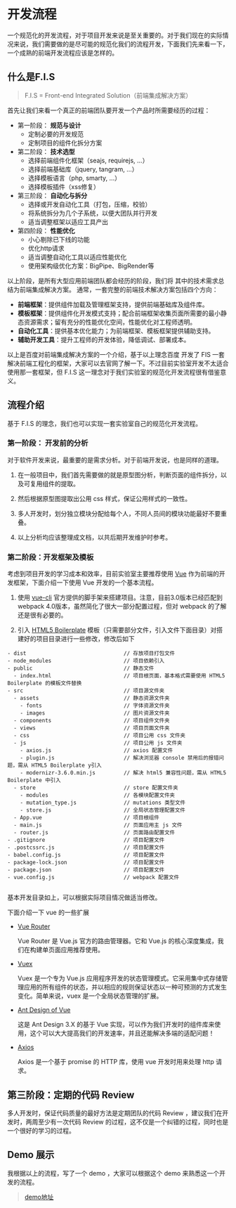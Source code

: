 # 开发流程

一个规范化的开发流程，对于项目开发来说是至关重要的。对于我们现在的实际情况来说，我们需要做的是尽可能的规范化我们的流程开发，下面我们先来看一下，一个成熟的前端开发流程应该是怎样的。

## 什么是F.I.S

> F.I.S = Front-end Integrated Solution（前端集成解决方案）

首先让我们来看一个真正的前端团队要开发一个产品时所需要经历的过程：

* 第一阶段： **规范与设计**
  * 定制必要的开发规范
  * 定制项目的组件化拆分方案
* 第二阶段： **技术选型**
  * 选择前端组件化框架（seajs, requirejs, ...）
  * 选择前端基础库（jquery, tangram, ...）
  * 选择模板语言（php, smarty, ...）
  * 选择模板插件（xss修复）
* 第三阶段： **自动化与拆分**
  * 选择或开发自动化工具（打包，压缩，校验）
  * 将系统拆分为几个子系统，以便大团队并行开发
  * 适当调整框架以适应工具产出
* 第四阶段： **性能优化**
  * 小心剔除已下线的功能
  * 优化http请求
  * 适当调整自动化工具以适应性能优化
  * 使用架构级优化方案：BigPipe、BigRender等

以上阶段，是所有大型应用前端团队都会经历的阶段，我们将 其中的技术需求总结为前端集成解决方案。 通常，一套完整的前端技术解决方案包括四个方向：

* **前端框架**：提供组件加载及管理框架支持，提供前端基础库及组件库。
* **模板框架**：提供组件化开发模式支持；配合前端框架收集页面所需要的最小静态资源需求；留有充分的性能优化空间，性能优化对工程师透明。
* **自动化工具**：提供基本优化能力；为前端框架、模板框架提供辅助支持。
* **辅助开发工具**：提升工程师的开发体验，降低调试、部署成本。

以上是百度对前端集成解决方案的一个介绍，基于以上理念百度 开发了 FIS 一套解决前端工程化的框架，大家可以去官网了解一下。不过目前实验室开发不太适合使用那一套框架，但 F.I.S 这一理念对于我们实验室的规范化开发流程很有借鉴意义。

## 流程介绍

基于 F.I.S 的理念，我们也可以实现一套实验室自己的规范化开发流程。

### 第一阶段： 开发前的分析

对于软件开发来说，最重要的是需求分析。对于前端开发说，也是同样的道理。

1. 在一般项目中，我们首先需要做的就是原型图分析，判断页面的组件拆分，以及可复用组件的提取。

2. 然后根据原型图提取出公用 css 样式，保证公用样式的一致性。

3. 多人开发时，划分独立模块分配给每个人，不同人员间的模块功能最好不要重叠。

4. 以上分析均应该整理成文档，以共后期开发维护时参考。

### 第二阶段：开发框架及模板

考虑到项目开发的学习成本和效率，目前实验室主要推荐使用 [Vue](https://cn.vuejs.org/v2/guide/installation.html) 作为前端的开发框架，下面介绍一下使用 Vue 开发的一个基本流程。

1. 使用 [vue-cli](https://cli.vuejs.org/) 官方提供的脚手架来搭建项目。注意，目前3.0版本已经匹配到 webpack 4.0版本，虽然简化了很大一部分配置过程，但对 webpack 的了解还是很有必要的。

2. 引入 [HTML5 Boilerplate](https://html5boilerplate.com/) 模板（只需要部分文件，引入文件下面目录）对搭建好的项目目录进行一些修改，修改后如下

```
- dist                               // 存放项目打包文件
- node_modules                       // 项目依赖引入
- public                             // 静态文件
  - index.html                       // 项目根页面，基本格式需要使用 HTML5 Boilerplate 的模板文件替换
- src                                // 项目源文件夹
  - assets                           // 静态资源文件夹 
    - fonts                          // 字体资源文件夹 
    - images                         // 图片资源文件夹 
  - components                       // 项目组件文件夹
  - views                            // 项目页面文件夹
  - css                              // 项目公用 css 文件夹
  - js                               // 项目公用 js 文件夹
    - axios.js                       // axios 配置文件
    - plugin.js                      // 解决浏览器 console 禁用后的报错问题，需从 HTML5 Boilerplate y引入
    - modernizr-3.6.0.min.js         // 解决 html5 兼容性问题，需从 HTML5 Boilerplate 中引入
  - store                            // store 配置文件夹 
    - modules                        // 各模块配置文件夹 
    - mutation_type.js               // mutations 类型文件 
    - store.js                       // 全局状态管理配置文件 
  - App.vue                          // 项目根组件
  - main.js                          // 页面应用主 js 文件
  - router.js                        // 页面路由配置文件
- .gitignore                         // 项目配置文件
- .postcssrc.js                      // 项目配置文件
- babel.config.js                    // 项目配置文件
- package-lock.json                  // 项目配置文件
- package.json                       // 项目配置文件
- vue.config.js                      // webpack 配置文件


```
基本开发目录如上，可以根据实际项目情况做适当修改。

下面介绍一下 vue 的一些扩展

* [Vue Router](https://router.vuejs.org/zh/)

   Vue Router 是 Vue.js 官方的路由管理器。它和 Vue.js 的核心深度集成，我们在构建单页面应用推荐使用。

* [Vuex](https://vuex.vuejs.org/)

  Vuex 是一个专为 Vue.js 应用程序开发的状态管理模式。它采用集中式存储管理应用的所有组件的状态，并以相应的规则保证状态以一种可预测的方式发生变化。简单来说，vuex 是一个全局状态管理的扩展。

* [Ant Design of Vue](https://vuecomponent.github.io/ant-design-vue/docs/vue/introduce-cn/)

  这是 Ant Design 3.X 的基于 Vue 实现，可以作为我们开发时的组件库来使用，这个可以大大提高我们的开发速率，并且还能解决多端的适配问题！

* [Axios](https://www.kancloud.cn/yunye/axios/234845)

  Axios 是一个基于 promise 的 HTTP 库，使用 vue 开发时用来处理 http 请求。

## 第三阶段：定期的代码 Review

多人开发时，保证代码质量的最好方法是定期团队的代码 Review ，建议我们在开发时，两周至少有一次代码 Review 的过程，这不仅是一个纠错的过程，同时也是一个很好的学习的过程。

## Demo 展示

我根据以上的流程，写了一个 demo ，大家可以根据这个 demo 来熟悉这一个开发的流程。

> [demo地址]()
